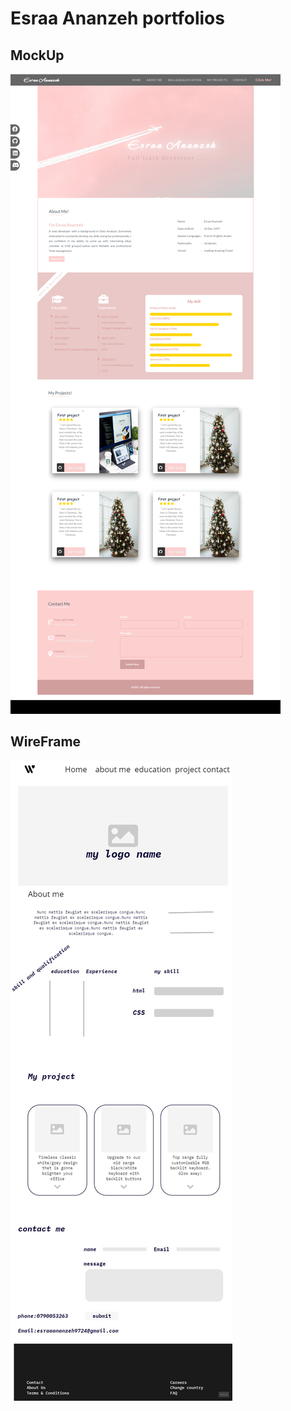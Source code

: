 # Esraa Ananzeh portfolios
## MockUp
![Mockup](images/mockup.png)
## WireFrame

![wireFrame](images/Website.jpg)
